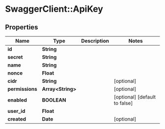# SwaggerClient::ApiKey

## Properties
Name | Type | Description | Notes
------------ | ------------- | ------------- | -------------
**id** | **String** |  | 
**secret** | **String** |  | 
**name** | **String** |  | 
**nonce** | **Float** |  | 
**cidr** | **String** |  | [optional] 
**permissions** | **Array&lt;String&gt;** |  | [optional] 
**enabled** | **BOOLEAN** |  | [optional] [default to false]
**user_id** | **Float** |  | 
**created** | **Date** |  | [optional] 


